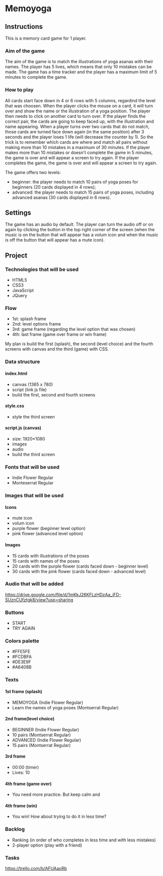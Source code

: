 # Memoyoga

## Instructions
This is a memory card game for 1 player.

### Aim of the game
The aim of the game is to match the illustrations of yoga asanas with their names. 
The player has 5 lives, which means that only 10 mistakes can be made. 
The game has a time tracker and the player has a maximum limit of 5 minutes to complete the game.

### How to play
All cards start face down in 4 or 6 rows with 5 columns, regardind the level that was choosen. When the player clicks the mouse on a card, it will turn over and show the name or the illustration of a yoga position.
The player then needs to click on another card to turn over. If the player finds the correct pair, the cards are going to keep faced up, with the illustration and name appearing.
When a player turns over two cards that do not match, those cards are turned face down again (in the same position) after 3 seconds and the player loses 1 life (will decrease the counter by 1).
So the trick is to remember which cards are where and match all pairs without making more than 10 mistakes in a maximum of 30 minutes.
If the player makes more than 10 mistakes or doesn't complete the game in 5 minutes, the game is over and will appear a screen to try again. 
If the player completes the game, the game is over and will appear a screen to try again. 

The game offers two levels: 
- beginner: the player needs to match 10 pairs of yoga poses for beginners (20 cards displayed in 4 rows);
- advanced: the player needs to match 15 pairs of yoga poses, including advanced asanas (30 cards displayed in 6 rows).

## Settings
The game has an audio by default. The player can turn the audio off or on again by clicking the button in the top right corner of the screen (when the music is on the button that will appear has a volum icon and when the music is off the button that will appear has a mute icon).

## Project

### Technologies that will be used
- HTML5
- CSS3
- JavaScript
- JQuery

### Flow
- 1st: splash frame
- 2nd: level options frame
- 3rd: game frame (regarding the level option that was chosen)
- 4th: last frame (game over frame or win frame)

My plan is build the first (splash), the second (level choice) and the fourth screens with canvas and the third (game) with CSS.

### Data structure

#### index.html
- canvas (1365 x 780)
- script (link js file)
- build the first, second and fourth screens

#### style.css
- style the third screen

#### script.js (canvas)
- size: 1920×1080
- images 
- audio
- build the third screen

### Fonts that will be used
- Indie Flower Regular
- Monteserrat Regular

### Images that will be used

#### Icons
- mute icon
- volum icon
- purple flower (beginner level option)
- pink flower (advanced level option)

#### Images
- 15 cards with illustrations of the poses
- 15 cards with names of the poses
- 20 cards with the purple flower (cards faced down - beginner level)
- 30 cards with the pink flower (cards faced down - advanced level)

### Audio that will be added

https://drive.google.com/file/d/1mKkJ26KFLzHDzAa_iFD-SUznCUfztgk8/view?usp=sharing

### Buttons 
- START
- TRY AGAIN

### Colors palette
- #FFE5FE
- #FCDBFA
- #DE3E9F
- #A6408B

### Texts

#### 1st frame (splash)
- MEMOYOGA (Indie Flower Regular)
- Learn the names of yoga poses (Montserrat Regular)

#### 2nd frame(level choice)
- BEGINNER (Indie Flower Regular)
- 10 pairs (Montserrat Regular)
- ADVANCED (Indie Flower Regular)
- 15 pairs (Montserrat Regular)

#### 3rd frame
- 00:00 (timer)
- Lives: 10 

#### 4th frame (game over)
- You need more practice. But keep calm and

#### 4th frame (win)
- You win! How about trying to do it in less time?

### Backlog

- Ranking (in order of who completes in less time and with less mistakes)
- 2-player option (play with a friend)


### Tasks

https://trello.com/b/AFUAaoRb
